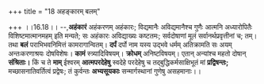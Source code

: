 +++
title = "18 अहङ्कारम् बलम्"

+++
।।16.18।। --,**अहंकारं** अहंकरणम् अहंकारः; विद्यमानैः अविद्यमानैश्च
गुणैः आत्मनि अध्यारोपितैः विशिष्टमात्मानमहम् इति मन्यते; सः अहंकारः
अविद्याख्यः कष्टतमः; सर्वदोषाणां मूलं सर्वानर्थप्रवृत्तीनां च; तम्। तथा
**बलं** पराभिभवनिमित्तं कामरागान्वितम्। **दर्पं** दर्पो नाम यस्य उद्भवे
धर्मम् अतिक्रामति सः अयम् अन्तःकरणाश्रयः दोषविशेषः। **कामं**
स्त्र्यादिविषयम्। **क्रोधम्** अनिष्टविषयम्। एतान् अन्यांश्च महतो दोषान्
**संश्रिताः।** किं च ते **माम्** ईश्वरम् **आत्मपरदेहेषु** स्वदेहे
परदेहेषु च तद्बुद्धिकर्मसाक्षिभूतं मां **प्रद्विषन्तः;**
मच्छासनातिवर्तित्वं प्रद्वेषः; तं कुर्वन्तः **अभ्यसूयकाः**
सन्मार्गस्थानां गुणेषु असहमानाः।।
